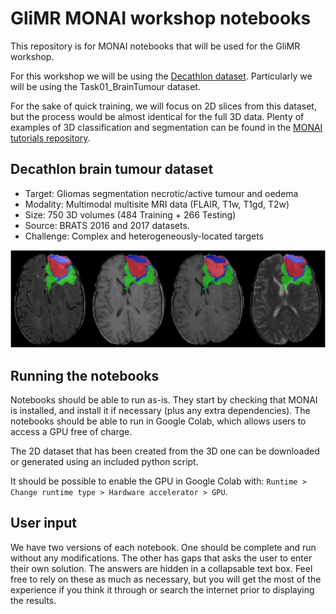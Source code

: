 # GliMR MONAI workshop notebooks

This repository is for MONAI notebooks that will be used for the GliMR workshop.

For this workshop we will be using the [Decathlon dataset](http://medicaldecathlon.com). Particularly we will be using the Task01_BrainTumour dataset. 

For the sake of quick training, we will focus on 2D slices from this dataset, but the process would be almost identical for the full 3D data. Plenty of examples of 3D classification and segmentation can be found in the [MONAI tutorials repository](https://github.com/Project-MONAI/tutorials).

## Decathlon brain tumour dataset

- Target: Gliomas segmentation necrotic/active tumour and oedema
- Modality: Multimodal multisite MRI data (FLAIR, T1w, T1gd, T2w)
- Size: 750 3D volumes (484 Training + 266 Testing)
- Source: BRATS 2016 and 2017 datasets.
- Challenge: Complex and heterogeneously-located targets

<p align="center">
  <img src="figs/decathlon_brain_tumour_2d.png" alt="Example of Decathlon brain tumour image">
</p>

## Running the notebooks

Notebooks should be able to run as-is. They start by checking that MONAI is installed, and install it if necessary (plus any extra dependencies). The notebooks should be able to run in Google Colab, which allows users to access a GPU free of charge.

The 2D dataset that has been created from the 3D one can be downloaded or generated using an included python script.

It should be possible to enable the GPU in Google Colab with: `Runtime > Change runtime type > Hardware accelerator > GPU`.

## User input

We have two versions of each notebook. One should be complete and run without any modifications. The other has gaps that asks the user to enter their own solution. The answers are hidden in a collapsable text box. Feel free to rely on these as much as necessary, but you will get the most of the experience if you think it through or search the internet prior to displaying the results.

